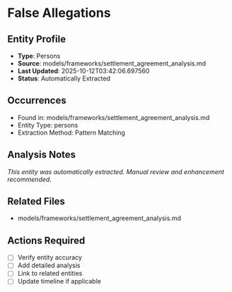 # False Allegations

## Entity Profile
- **Type**: Persons
- **Source**: models/frameworks/settlement_agreement_analysis.md
- **Last Updated**: 2025-10-12T03:42:06.697560
- **Status**: Automatically Extracted

## Occurrences
- Found in: models/frameworks/settlement_agreement_analysis.md
- Entity Type: persons
- Extraction Method: Pattern Matching

## Analysis Notes
*This entity was automatically extracted. Manual review and enhancement recommended.*

## Related Files
- models/frameworks/settlement_agreement_analysis.md

## Actions Required
- [ ] Verify entity accuracy
- [ ] Add detailed analysis
- [ ] Link to related entities
- [ ] Update timeline if applicable
